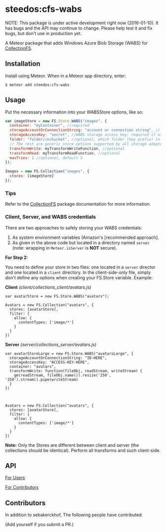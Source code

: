 steedos:cfs-wabs
=========================

NOTE: This package is under active development right now (2016-01-10). It has
bugs and the API may continue to change. Please help test it and fix bugs,
but don't use in production yet.

A Meteor package that adds Windows Azure Blob Storage (WABS) for
[CollectionFS](https://github.com/CollectionFS/Meteor-CollectionFS).

## Installation

Install using Meteor. When in a Meteor app directory, enter:

```
$ meteor add steedos:cfs-wabs
```

## Usage

Put the necessary information into your WABSStore options, like so:

```js
var imageStore = new FS.Store.WABS("images", {
  container: "myContainer", //required
  storageAccountOrConnectionString: "account or connection string", // WABS storage account or connection string; required if not set in environment variables
  storageAccessKey: "secret", //WABS storage access key; required if using a storage account and not set in environment variables
  folder: "folder/in/bucket", //optional, which folder (key prefix) in the container to use
  // The rest are generic store options supported by all storage adapters
  transformWrite: myTransformWriteFunction, //optional
  transformRead: myTransformReadFunction, //optional
  maxTries: 1 //optional, default 5
});

Images = new FS.Collection("images", {
  stores: [imageStore]
});
```

### Tips
Refer to the [CollectionFS](https://github.com/CollectionFS/Meteor-CollectionFS)
package documentation for more information.


### Client, Server, and WABS credentials

There are two approaches to safely storing your WABS credentials:

1. As system environment variables (Amazon's [recommended approach].
2. As given in the above code but located in a directory named `server` (note: wrapping in `Meteor.isServer` is **NOT**
secure).

**For Step 2:**

You need to define your store in two files: one located in a `server` director and one located in a `client` directory. In the client-side-only file, simply don't define any options when creating your FS.Store variable. Example:

**Client** *(client/collections_client/avatars.js)*
```
var avatarStore = new FS.Store.WABS("avatars");

Avatars = new FS.Collection("avatars", {
  stores: [avatarStore],
  filter: {
    allow: {
      contentTypes: ['image/*']
    }
  }
})
```

**Server** *(server/collections_server/avatars.js)*
```
var avatarStoreLarge = new FS.Store.WABS("avatarsLarge", {
  storageAccountOrConnectionString: "ID-HERE",
  storageAccessKey: "ACCESS-KEY-HERE",
  container: "avatars",
  transformWrite: function(fileObj, readStream, writeStream) {
    gm(readStream, fileObj.name()).resize('250', '250').stream().pipe(writeStream)
  }
})



Avatars = new FS.Collection("avatars", {
  stores: [avatarStore],
  filter: {
    allow: {
      contentTypes: ['image/*']
    }
  }
})
```

**Note:** Only the Stores are different between client and server (the collections should be identical). Perform all transforms and such client-side.


## API

[For Users](https://github.com/CollectionFS/Meteor-CollectionFS/blob/master/packages/wabs/api.md)

[For Contributors](https://github.com/CollectionFS/Meteor-CollectionFS/blob/master/packages/wabs/internal.api.md)

## Contributors

In addition to sebakerckhof, The following people have contributed:

(Add yourself if you submit a PR.)
